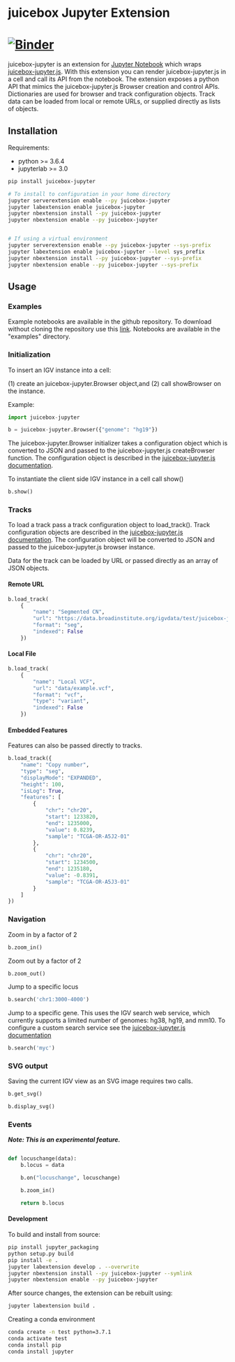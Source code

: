 # juicebox Jupyter Extension

[![Binder](https://beta.mybinder.org/badge.svg)](https://mybinder.org/v2/gh/igvteam/juicebox-jupyter/master?filepath=examples/BamFiles.ipynb)
=======


juicebox-jupyter is an extension for [Jupyter Notebook](http://jupyter.org/) which
wraps [juicebox-jupyter.js](https://github.com/igvteam/juicebox-jupyter.js). With this
extension you can render juicebox-jupyter.js in a cell and call its API from
the notebook. The extension exposes a python API that mimics the juicebox-jupyter.js 
Browser creation and control APIs. Dictionaries are used for browser and track 
configuration objects. Track data can be loaded from local or remote 
URLs, or supplied directly as lists of objects.

## Installation

Requirements:
* python >= 3.6.4
* jupyterlab >= 3.0


```bash
pip install juicebox-jupyter

# To install to configuration in your home directory
jupyter serverextension enable --py juicebox-jupyter
jupyter labextension enable juicebox-jupyter
jupyter nbextension install --py juicebox-jupyter
jupyter nbextension enable --py juicebox-jupyter


# If using a virtual environment
jupyter serverextension enable --py juicebox-jupyter --sys-prefix
jupyter labextension enable juicebox-jupyter --level sys_prefix
jupyter nbextension install --py juicebox-jupyter --sys-prefix
jupyter nbextension enable --py juicebox-jupyter --sys-prefix

```

## Usage

### Examples

Example notebooks are available in the github repository. To download without cloning the repository use 
this [link](https://github.com/igvteam/juicebox-jupyter.js-jupyter/archive/master.zip). Notebooks are available in the
"examples" directory.



### Initialization

To insert an IGV instance into a cell:

(1) create an juicebox-jupyter.Browser object,and (2) call showBrowser on the instance.

Example:

```python
import juicebox-jupyter

b = juicebox-jupyter.Browser({"genome": "hg19"})
```

The juicebox-jupyter.Browser initializer takes a configuration object which is converted to JSON and passed to the juicebox-jupyter.js
createBrowser function. The configuration object is described in the
[juicebox-jupyter.js documentation](https://github.com/igvteam/juicebox-jupyter.js/wiki/Browser-Configuration-2.0).


To instantiate the client side IGV instance in a cell call show()


```python
b.show()
```

### Tracks

To load a track pass a track configuration object to load_track(). Track configuration
objects are described in the [juicebox-jupyter.js documentation](https://github.com/igvteam/juicebox-jupyter.js/wiki/Tracks-2.0).
The configuration object will be converted to JSON and passed to the juicebox-jupyter.js browser
instance.

Data for the track can be loaded by URL or passed directly as an array of JSON objects.


#### Remote URL

```python
b.load_track(
    {
        "name": "Segmented CN",
        "url": "https://data.broadinstitute.org/igvdata/test/juicebox-jupyter-web/segmented_data_080520.seg.gz",
        "format": "seg",
        "indexed": False
    })

```

#### Local File

```python
b.load_track(
    {
        "name": "Local VCF",
        "url": "data/example.vcf",
        "format": "vcf",
        "type": "variant",
        "indexed": False
    })
```

#### Embedded Features

Features can also be passed directly to tracks.

```python
b.load_track({
    "name": "Copy number",
    "type": "seg",
    "displayMode": "EXPANDED",
    "height": 100,
    "isLog": True,
    "features": [
        {
            "chr": "chr20",
            "start": 1233820,
            "end": 1235000,
            "value": 0.8239,
            "sample": "TCGA-OR-A5J2-01"
        },
        {
            "chr": "chr20",
            "start": 1234500,
            "end": 1235180,
            "value": -0.8391,
            "sample": "TCGA-OR-A5J3-01"
        }
    ]
})
```

### Navigation

Zoom in by a factor of 2

```python
b.zoom_in()
```

Zoom out by a factor of 2

```python
b.zoom_out()
```

Jump to a specific locus

```python
b.search('chr1:3000-4000')

```

Jump to a specific gene. This uses the IGV search web service, which currently supports a limited number of genomes:  hg38, hg19, and mm10.
To configure a custom search service see the [juicebox-jupyter.js documentation](https://github.com/igvteam/juicebox-jupyter.js/wiki/Browser-Configuration-2.0#search-object-details)

```python
b.search('myc')

```

### SVG output

Saving the current IGV view as an SVG image requires two calls.

```python
b.get_svg()

b.display_svg()

```


### Events

**_Note: This is an experimental feature._**

```python

def locuschange(data):
    b.locus = data

    b.on("locuschange", locuschange)

    b.zoom_in()

    return b.locus

```

#### Development

To build and install from source:

```bash
pip install jupyter_packaging
python setup.py build
pip install -e .
jupyter labextension develop . --overwrite
jupyter nbextension install --py juicebox-jupyter --symlink
jupyter nbextension enable --py juicebox-jupyter
```

After source changes, the extension can be rebuilt using:

```bash
jupyter labextension build .
```

Creating a conda environment
```bash
conda create -n test python=3.7.1
conda activate test
conda install pip
conda install jupyter

```

